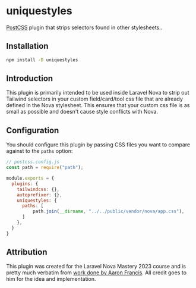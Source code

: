 # uniquestyles

[PostCSS] plugin that strips selectors found in other stylesheets..

[PostCSS]: https://github.com/postcss/postcss

## Installation

```bash
npm install -D uniquestyles
```

## Introduction

This plugin is primarily intended to be used inside Laravel Nova to strip out Tailwind selectors in your custom field/card/tool css file that are already defined in the Nova stylesheet.
This ensures that your custom css file is as small as possible and doesn't cause style conflicts with Nova.

## Configuration

You should configure this plugin by passing CSS files you want to compare against to the `paths` option:

```js
// postcss.config.js
const path = require("path");

module.exports = {
  plugins: {
    tailwindcss: {},
    autoprefixer: {},
    uniquestyles: {
      paths: [
          path.join(__dirname, "../../public/vendor/nova/app.css"),
      ]
    },
  }
}
```

## Attribution

This plugin was created for the Laravel Nova Mastery 2023 course and is pretty much verbatim from [work done by Aaron Francis](https://twitter.com/aarondfrancis/status/1636438221558038569?s=20).
All credit goes to him for the idea and implementation.

